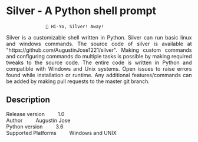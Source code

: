 <h1>Silver - A Python shell prompt</h1>

                                                                
                   🏇 Hi-Yo, Silver! Away!                      
                                                                


<p align="justify">Silver is a customizable shell written in Python. Silver can run basic linux and windows commands. The source code of
silver is available at "https://github.com/AugustinJose1221/silver". Making custom commands and configuring commands 
do multiple tasks is possible by making required tweaks to the source code. The entire code is written in Python and 
compatible with Windows and Unix systems. Open issues to raise errors found while installation or runtime. Any 
additional features/commands can be added by making pull requests to the master git branch.</p>

Description
-----------
<p>
Release version &nbsp;&nbsp;&nbsp;&nbsp;&nbsp;&nbsp;&nbsp;&nbsp;1.0<br>
Author &nbsp;&nbsp;&nbsp;&nbsp;&nbsp;&nbsp;&nbsp;&nbsp;Augustin Jose<br>
Python version &nbsp;&nbsp;&nbsp;&nbsp;&nbsp;&nbsp;&nbsp;&nbsp;3.6<br>
Supported Platforms &nbsp;&nbsp;&nbsp;&nbsp;&nbsp;&nbsp;&nbsp;&nbsp;Windows and UNIX<br>
</p>
